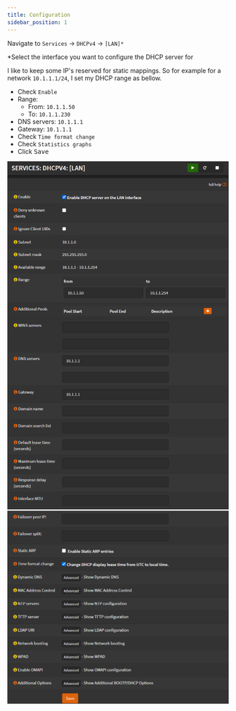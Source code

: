 ```yaml
---
title: Configuration
sidebar_position: 1
---
```


Navigate to `Services` -> `DHCPv4` -> `[LAN]*`

*Select the interface you want to configure the DHCP server for

I like to keep some IP's reserved for static mappings.
So for example for a network `10.1.1.1/24`, I set my DHCP range as bellow.

- Check `Enable`
- Range:
  - From: `10.1.1.50`
  - To: `10.1.1.230`
- DNS servers: `10.1.1.1`
- Gateway: `10.1.1.1`
- Check `Time format change`
- Check `Statistics graphs`
- Click <kbd>Save</kbd>

![dhcp-range](img/dhcp-range.png)
![dhcp-other](img/dhcp-other.png)
